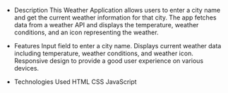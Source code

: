 - Description
This Weather Application allows users to enter a city name and get the current weather information for that city. The app fetches data from a weather API and displays the temperature, weather conditions, and an icon representing the weather.

- Features
Input field to enter a city name.
Displays current weather data including temperature, weather conditions, and weather icon.
Responsive design to provide a good user experience on various devices.

- Technologies Used
HTML
CSS
JavaScript
